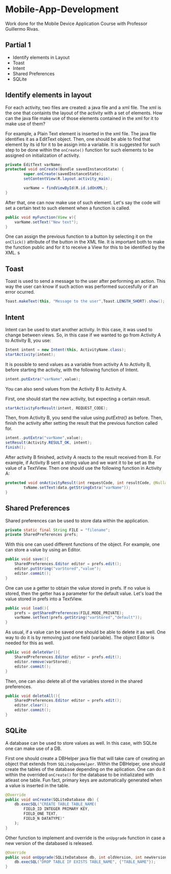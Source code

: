 # Mobile-App-Development
Work done for the Mobile Device Application Course with Professor Guillermo Rivas. 

## Partial 1 
- Identify elements in Layout
- Toast
- Intent
- Shared Preferences 
- SQLite

## Identify elements in layout

For each activity, two files are created: a java file and a xml file. The xml is the one that containts the layout of the activity with a set of elements. How can the java file make use of those elements contained in the xml for it to make use of them?

For example, a Plain Text element is inserted in the xml file. The java file identifies it as a EditText object. Then, one should be able to find that element by its id for it to be assign into a variable. It is suggested for such step to be done within the `onCreate()` function for such elements to be assigned on initialization of activity.

```java
private EditText varName;
protected void onCreate(Bundle savedInstanceState) {
        super.onCreate(savedInstanceState);
        setContentView(R.layout.activity_main);

        varName = findViewById(R.id.idOnXML);
}
```
After that, one can now make use of such element. Let's say the code will set a certain text to such element when a function is called. 

```java
public void myFunction(View v){
    varName.setText("New text");
}
```

One can assign the previous function to a button by selecting it on the `onClick()` attribute of the button in the XML file. It is important both to make the function public and for it to receive a View for this to be identified by the XML. s

## Toast

Toast is used to send a message to the user after performing an action. This way the user can know if such action was performed succesfully or if an error ocurred. 

```java
Toast.makeText(this, "Message to the user",Toast.LENGTH_SHORT).show();
```

## Intent

Intent can be used to start another activity. In this case, it was used to change between views. So, in this case if we wanted to go from Activity A to Activity B, you use:

```java
Intent intent = new Intent(this, ActivityName.class);
startActivity(intent);
```

It is possible to send values as a variable from activity A to Activity B, before starting the activity, with the following function of Intent.

```java
intent.putExtra("varName",value);
```

You can also send values from the Activity B to Activity A.

First, one should start the new activity, but expecting a certain result.

```java
startActivityForResult(intent, REQUEST_CODE);
```

Then, from Activity B, you send the value using *putExtra()* as before. Then, finish the activity after setting the result that the previous function called for.

```java
intent..putExtra("varName",value);
setResult(Activity.RESULT_OK, intent);
finish();
```

After activity B finished, activity A reacts to the result received from B. For example, if Activity B sent a string value and we want it to be set as the value of a TextView. Then one should use the following function in Activity A:

```java
protected void onActivityResult(int requestCode, int resultCode, @Nullable Intent data) {
        tvName.setText(data.getStringExtra("varName"));
}
```

## Shared Preferences

Shared preferences can be used to store data within the application.

```java
private static final String FILE = "filename";
private SharedPreferences prefs;
```
With this one can used different functions of the object. For example, one can store a value by using an Editor.

```java
public void save(){
    SharedPreferences.Editor editor = prefs.edit();
    editor.putString("varStored","value");
    editor.commit();
}
```

One can use a getter to obtain the value stored in prefs. If no value is stored, then the getter has a parameter for the default value. Let's load the value stored in prefs into a TextView.

```java
public void load(){
    prefs = getSharedPreferences(FILE,MODE_PRIVATE);
    varName.setText(prefs.getString("varStored","default"));
}
```

As usual, if a value can be saved one should be able to delete it as well. One way to do it is by removing just one field (variable). The object Editor is needed for this as well.

```java
public void deleteVar(){
    SharedPreferences.Editor editor = prefs.edit();
    editor.remove(varStored);
    editor.commit();
}
```

Then, one can also delete all of the variables stored in the shared preferences.

```java
public void deleteAll(){
    SharedPreferences.Editor editor = prefs.edit();
    editor.clear();
    editor.commit();
}
```

## SQLite

A database can be used to store values as well. In this case, with SQLite one can make use of a DB. 

First one should create a DBHelper java file that will take care of creating an object that extends from `SQLiteOpenHelper`. Within the DBHelper, one should create the tables of the database depending on the aplication. One can do it within the overrided `onCreate()` for the database to be initializated with atleast one table. Fun fact, primary keys are automatically generated when a value is inserted in the table. 

```java
@Override
public void onCreate(SQLiteDatabase db) {
    db.execSQL("CREATE TABLE TABLE_NAME(
        FIELD_ID INTEGER PRIMARY KEY, 
        FIELD_ONE TEXT, 
        FIELD_N DATATYPE)"
    );
}
```

Other function to implement and override is the `onUpgrade` function in case a new version of the databased is released.

```java
@Override
public void onUpgrade(SQLiteDatabase db, int oldVersion, int newVersion) {
    db.execSQL("DROP TABLE IF EXISTS TABLE_NAME", {"TABLE_NAME"});
}
```